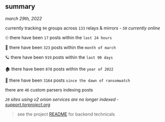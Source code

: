 
## summary
_march 29th, 2022_

currently tracking `94` groups across `133` relays & mirrors - _`50` currently online_

⏲ there have been `17` posts within the `last 24 hours`

🦈 there have been `323` posts within the `month of march`

🪐 there have been `919` posts within the `last 90 days`

🏚 there have been `878` posts within the `year of 2022`

🦕 there have been `3164` posts `since the dawn of ransomwatch`

there are `46` custom parsers indexing posts

_`20` sites using v2 onion services are no longer indexed - [support.torproject.org](https://support.torproject.org/onionservices/v2-deprecation/)_

> see the project [README](https://github.com/thetanz/ransomwatch#ransomwatch--) for backend technicals
